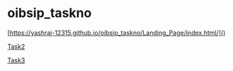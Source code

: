 # oibsip_taskno
[https://yashraj-12315.github.io/oibsip_taskno/Landing_Page/index.html/]()

[Task2](https://yashraj-12315.github.io/oibsip_taskno/Temp_Converter/index.html/)

[Task3](https://yashraj-12315.github.io/oibsip_taskno/Portfolio)
